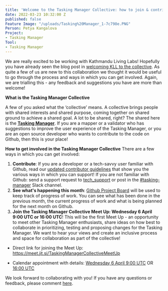 ```yaml
---
title: 'Welcome to the Tasking Manager Collective: how to join & contribute!'
date: 2022-03-23 10:32:00 Z
published: false
Feature Image: "/uploads/Tasking%20Manager_1-7c798e.PNG"
Person: Petya Kangalova
Project:
- Tasking Manager
Tool:
- Tasking Manager
---
```


We are really excited to be working with Kathmandu Living Labs! Hopefully you have already seen the blog post in [welcoming KLL to the collective](https://www.hotosm.org/tech-blog/welcome-to-the-collective-kll/). As quite a few of us are new to this collaboration we thought it would be useful to go through the process and ways in which you can get involved. Again, we are trialling this - any feedback and suggestions you have are more than welcome!

**What is the Tasking Manager Collective**

A few of you asked what the ‘collective’ means. A collective brings people with shared interests and shared purpose, coming together on shared ground to achieve a shared goal. A lot to be shared, right? The shared here is the **[Tasking Manager](https://tasks.hotosm.org/)**. If you are a mapper or a validator who has suggestions to improve the user experience of the Tasking Manager, or you are an open source developer who wants to contribute to the code on Github, then this is your place!

**How to get involved in the Tasking Manager Collective**
There are a few ways in which you can get involved:
1. **Contribute**: If you are a developer or a tech-savvy user familiar with Github, read our [updated contributor guidelines](https://github.com/hotosm/tasking-manager/blob/develop/docs/contributing.md) that show you the various ways in which you can support! If you are not familiar with Github:  send a support request to [tech_support](https://hotosm.atlassian.net/servicedesk/customer/portal/4) or post in the [#tasking-manager](https://hotosm.slack.com/archives/C319P09PB) Slack channel.
2. **See what's happening this month**: [Github Project Board](https://github.com/orgs/hotosm/projects/4/views/1) will be used to keep track of progress of work. You can see what has been done in the previous month, the current progress of work and what is being planned for the next month on Github. 
3. **Join the Tasking Manager Collective Meet Up: Wednesday 6 April 9:00 UTC or 16:00 UTC**! This will be the first Meet Up - an opportunity to meet other Tasking Manager enthusiasts, share ideas on how best to collaborate in prioritizing, testing and proposing changes for the Tasking Manager.  We want to hear your views and create an inclusive process and space for collaboration as part of the collective!  

* Direct link for joining the Meet Up: https://meet.jit.si/TaskingManagerCollectiveMeetUp 

* Calendar appointment with details: [Wednesday 6 April 9:00 UTC](https://calendar.google.com/calendar/u/0/r/eventedit/copy/MmFmNm1jNXBtYW1tMG9wcGhnMzkzcThkamYgaG90b3NtLm9yZ184NDhlODlhYWlhYjA0YWc5NGQyM3JxbjU1OEBn/cGV0eWEua2FuZ2Fsb3ZhQGhvdG9zbS5vcmc?sf=true) OR [16:00 UTC](https://calendar.google.com/calendar/u/0/r/eventedit/copy/MHJhYm1mMnZobWphOG90MHRoa2Vmb25lOWYgaG90b3NtLm9yZ184NDhlODlhYWlhYjA0YWc5NGQyM3JxbjU1OEBn/cGV0eWEua2FuZ2Fsb3ZhQGhvdG9zbS5vcmc?sf=true) 

We look forward to collaborating with you! If you have any questions or feedback, please comment [here](https://community.openstreetmap.org/t/welcome-to-the-tasking-manager-collective-how-to-join-contribute/679).